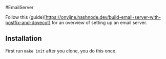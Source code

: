 #EmailServer

Follow this (guide)[https://onyijne.hashnode.dev/build-email-server-with-postfix-and-dovecot] for an overview of setting up
an email server.

## Installation
First run `make init` after you clone, you do this once.
